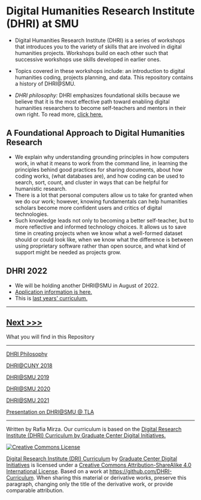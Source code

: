 # Digital Humanities Research Institute (DHRI) at SMU 

* Digital Humanities Research Institute (DHRI) is a series of workshops that introduces you to the variety of skills that are involved in digital humanities projects. Workshops build on each other such that successive workshops use skills developed in earlier ones. 

* Topics covered in these workshops include: an introduction to digital humanities coding, projects planning, and data. This repository contains a history of DHRI@SMU. 

* *DHRI philosophy:* DHRI emphasizes foundational skills because we believe that it is the most effective path toward enabling digital humanities researchers to become self-teachers and mentors in their own right. To read more, [click here.](https://github.com/SouthernMethodistUniversity/previous/blob/master/sections/2018.md#dhri-philosophy)   

## A Foundational Approach to Digital Humanities Research
*  We explain why understanding grounding principles in how computers work, in what it means to work from the command line, in learning the principles behind good practices for sharing documents, about how coding works, (what databases are), and how coding can be used to search, sort, count, and cluster in ways that can be helpful for humanistic research. 
* There is a lot that personal computers allow us to take for granted when we do our work; however, knowing fundamentals can help humanities scholars become more confident users and critics of digital technologies. 
* Such knowledge leads not only to becoming a better self-teacher, but to more reflective and informed technology choices. It allows us to save time in creating projects when we know what a well-formed dataset should or could look like, when we know what the difference is between using proprietary software rather than open source, and what kind of support might be needed as projects grow. 


## DHRI 2022
* We will be holding another DHRI@SMU in August of 2022. 
* [Application information is here.](https://southernmethodistuniversity.github.io/home/apply.html) 
* This is [last years' curriculum.](https://southernmethodistuniversity.github.io/home/curriculum.html)
   

-----
[Next >>>](sections/DHRIphil.md)  
----

What you will find in this Repository

-----

[DHRI Philosophy](sections/DHRIphil.md)  

[DHRI@CUNY 2018](sections/2018.md)  

[DHRI@SMU 2019](sections/2019.md)

[DHRI@SMU 2020](sections/2020.md)

[DHRI@SMU 2021](sections/2021.md)

[Presentation on DHRI@SMU @ TLA](sections/TLA2022.md)


----

Written by Rafia Mirza.
Our curriculum is based on the [Digital Research Institute (DHRI) Curriculum by Graduate Center Digital Initiatives.](https://github.com/DHRI-Curriculum/guide) 

[![Creative Commons License](https://i.creativecommons.org/l/by-sa/4.0/88x31.png)](http://creativecommons.org/licenses/by-sa/4.0/)

[Digital Research Institute (DRI) Curriculum](http://purl.org/dc/terms/) by [Graduate Center Digital Initiatives](https://gcdi.commons.gc.cuny.edu/) is licensed under a [Creative Commons Attribution-ShareAlike 4.0 International License](http://creativecommons.org/licenses/by-sa/4.0/). Based on a work at <https://github.com/DHRI-Curriculum>. When sharing this material or derivative works, preserve this paragraph, changing only the title of the derivative work, or provide comparable attribution.


